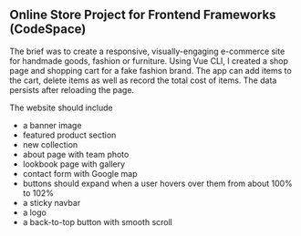 ## Online Store Project for Frontend Frameworks (CodeSpace)
The brief was to create a responsive, visually-engaging e-commerce site for handmade goods, fashion or furniture. Using Vue CLI, I created a shop page and shopping cart for a fake fashion brand. The app can add items to the cart, delete items as well as record the total cost of items. The data persists after reloading the page.

The website should include

* a banner image
* featured product section
* new collection
* about page with team photo
* lookbook page with gallery
* contact form with Google map
* buttons should expand when a user hovers over them from about 100% to 102%
* a sticky navbar
* a logo
* a back-to-top button with smooth scroll
 
